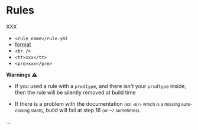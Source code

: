 # Rules

<div class="row row-cols-md-2"><div>

XXX

* `<rule_name>/rule.yml`
* [format](https://complianceascode.readthedocs.io/en/latest/manual/developer/06_contributing_with_content.html#rules)
* `<br />`
* `<tt>xxx</tt>`
* `<pre>xxx</pre>`
</div><div>

**Warnings** ⚠️

* If you used a rule with a `prodtype`, and there isn't your `prodtype` inside, then the rule will be silently removed at build time

* If there is a problem with the documentation <small>(ex: `<br>` which is a missing auto-closing slash)</small>, build will fail at step 16 <small>(or ~7 sometimes)</small>.

...
</div></div>